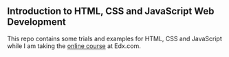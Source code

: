 ## Introduction to HTML, CSS and JavaScript Web Development
  
This repo contains some trials and examples for HTML, CSS and JavaScript while I am taking the [online course](https://courses.edx.org/courses/course-v1:Microsoft+DEV211.1x+1T2016/courseware/46f1a0d8e8884f4dbe11ee069842fbd2/4f8662adf86c426f9ba6a3e0a624f1b2/) at Edx.com.